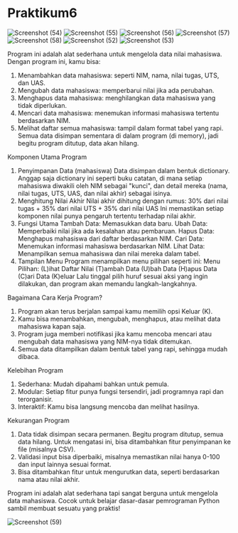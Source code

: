 # Praktikum6
![Screenshot (54)](https://github.com/user-attachments/assets/a38e24bc-0f64-4759-a231-5df59a494203)
![Screenshot (55)](https://github.com/user-attachments/assets/746cabec-1664-4d83-b6c3-832902cff70d)
![Screenshot (56)](https://github.com/user-attachments/assets/0e85ded5-58c3-4211-ad2b-d2a02f1d7720)
![Screenshot (57)](https://github.com/user-attachments/assets/89d73afb-ea29-4eb2-be66-518733beced3)
![Screenshot (58)](https://github.com/user-attachments/assets/dddd2476-153b-4de1-b8cf-486de473a95a)
![Screenshot (52)](https://github.com/user-attachments/assets/09199112-4f9f-4883-ac50-ea4f33fd4a96)
![Screenshot (53)](https://github.com/user-attachments/assets/a46668d0-0e3e-4f39-9ec9-0579fe00c3b7)

Program ini adalah alat sederhana untuk mengelola data nilai mahasiswa. Dengan program ini, kamu bisa:
1. Menambahkan data mahasiswa: seperti NIM, nama, nilai tugas, UTS, dan UAS.
2. Mengubah data mahasiswa: memperbarui nilai jika ada perubahan.
3. Menghapus data mahasiswa: menghilangkan data mahasiswa yang tidak diperlukan.
4. Mencari data mahasiswa: menemukan informasi mahasiswa tertentu berdasarkan NIM.
5. Melihat daftar semua mahasiswa: tampil dalam format tabel yang rapi.
Semua data disimpan sementara di dalam program (di memory), jadi begitu program ditutup, data akan hilang.

Komponen Utama Program
1. Penyimpanan Data (mahasiswa)
Data disimpan dalam bentuk dictionary. Anggap saja dictionary ini seperti buku catatan, di mana setiap mahasiswa diwakili oleh NIM sebagai "kunci", dan detail mereka (nama, nilai tugas, UTS, UAS, dan nilai akhir) sebagai isinya.
2. Menghitung Nilai Akhir
Nilai akhir dihitung dengan rumus:
30% dari nilai tugas + 35% dari nilai UTS + 35% dari nilai UAS
Ini memastikan setiap komponen nilai punya pengaruh tertentu terhadap nilai akhir.
3. Fungsi Utama
Tambah Data: Memasukkan data baru.
Ubah Data: Memperbaiki nilai jika ada kesalahan atau pembaruan.
Hapus Data: Menghapus mahasiswa dari daftar berdasarkan NIM.
Cari Data: Menemukan informasi mahasiswa berdasarkan NIM.
Lihat Data: Menampilkan semua mahasiswa dan nilai mereka dalam tabel.
4. Tampilan Menu
Program menampilkan menu pilihan seperti ini:
Menu Pilihan:
(L)ihat Daftar Nilai
(T)ambah Data
(U)bah Data
(H)apus Data
(C)ari Data
(K)eluar
Lalu tinggal pilih huruf sesuai aksi yang ingin dilakukan, dan program akan memandu langkah-langkahnya.

Bagaimana Cara Kerja Program?
1. Program akan terus berjalan sampai kamu memilih opsi Keluar (K).
2. Kamu bisa menambahkan, mengubah, menghapus, atau melihat data mahasiswa kapan saja.
3. Program juga memberi notifikasi jika kamu mencoba mencari atau mengubah data mahasiswa yang NIM-nya tidak ditemukan.
4. Semua data ditampilkan dalam bentuk tabel yang rapi, sehingga mudah dibaca.

Kelebihan Program
1. Sederhana: Mudah dipahami bahkan untuk pemula.
2. Modular: Setiap fitur punya fungsi tersendiri, jadi programnya rapi dan terorganisir.
3. Interaktif: Kamu bisa langsung mencoba dan melihat hasilnya.

Kekurangan Program
1. Data tidak disimpan secara permanen. Begitu program ditutup, semua data hilang. Untuk mengatasi ini, bisa ditambahkan fitur penyimpanan ke file (misalnya CSV).
2. Validasi input bisa diperbaiki, misalnya memastikan nilai hanya 0-100 dan input lainnya sesuai format.
3. Bisa ditambahkan fitur untuk mengurutkan data, seperti berdasarkan nama atau nilai akhir.

Program ini adalah alat sederhana tapi sangat berguna untuk mengelola data mahasiswa. Cocok untuk belajar dasar-dasar pemrograman Python sambil membuat sesuatu yang praktis!

![Screenshot (59)](https://github.com/user-attachments/assets/b8d757d3-890c-4217-af7b-5500a7a57f76)
